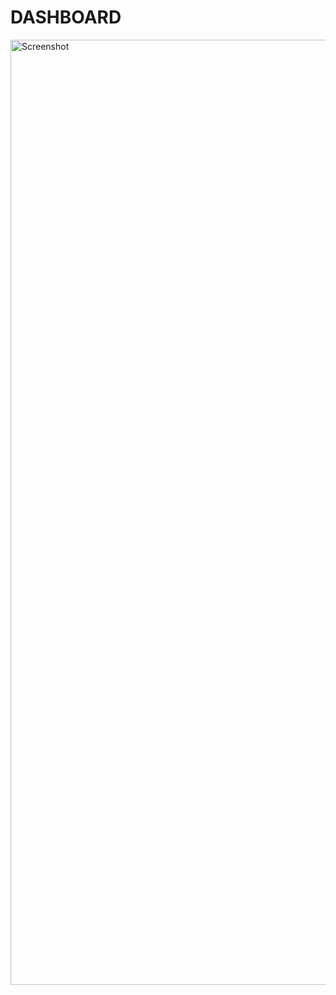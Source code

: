 # DASHBOARD
<img width="1512" alt="Screenshot" src="https://github.com/aeskelll/dashboard/assets/122893253/e3140449-aed2-4922-8c5b-457ae0c9b34e">
